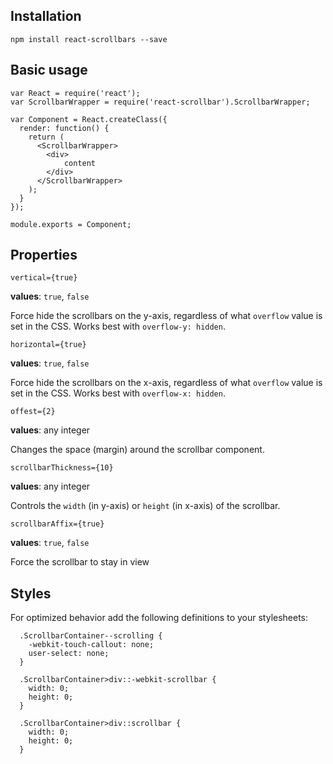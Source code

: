 ## Installation

```
npm install react-scrollbars --save
```

## Basic usage

```
var React = require('react');
var ScrollbarWrapper = require('react-scrollbar').ScrollbarWrapper;

var Component = React.createClass({
  render: function() {
    return (
      <ScrollbarWrapper>
        <div>
            content
        </div>
      </ScrollbarWrapper>
    );
  }
});

module.exports = Component;
```

## Properties

```
vertical={true}
```

**values**: `true`, `false`

Force hide the scrollbars on the y-axis, regardless of what `overflow` value is set in the CSS. Works best with `overflow-y: hidden`.

```
horizontal={true}
```

**values**: `true`, `false`

Force hide the scrollbars on the x-axis, regardless of what `overflow` value is set in the CSS. Works best with `overflow-x: hidden`.

```
offest={2}
```

**values**: any integer

Changes the space (margin) around the scrollbar component.

```
scrollbarThickness={10}
```

**values**: any integer

Controls the `width` (in y-axis) or `height` (in x-axis) of the scrollbar.

```
scrollbarAffix={true}
```

**values**: `true`, `false`

Force the scrollbar to stay in view

## Styles

For optimized behavior add the following definitions to your stylesheets:

```
  .ScrollbarContainer--scrolling {
    -webkit-touch-callout: none;
    user-select: none;
  }

  .ScrollbarContainer>div::-webkit-scrollbar {
    width: 0;
    height: 0;
  }

  .ScrollbarContainer>div::scrollbar {
    width: 0;
    height: 0;
  }
```
